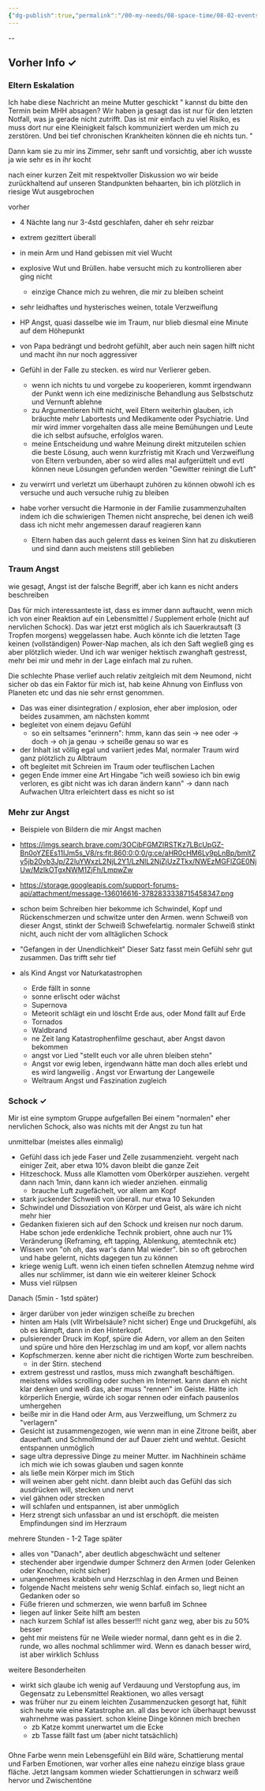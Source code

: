 ```yaml
---
{"dg-publish":true,"permalink":"/00-my-needs/08-space-time/08-02-events/25-04-02-michael-meeting-3-with-parents/"}
---
```



--

## Vorher Info ✓
### Eltern Eskalation
Ich habe diese Nachricht an meine Mutter geschickt
" kannst du bitte den Termin beim MHH absagen? Wir haben ja gesagt das ist nur für den letzten Notfall, was ja gerade nicht zutrifft. Das ist mir einfach zu viel Risiko, es muss dort nur eine Kleinigkeit falsch kommuniziert werden um mich zu zerstören. Und bei tief chronischen Krankheiten können die eh nichts tun. "

Dann kam sie zu mir ins Zimmer, sehr sanft und vorsichtig, aber ich wusste ja wie sehr es in ihr kocht

nach einer kurzen Zeit mit respektvoller Diskussion wo wir beide zurückhaltend auf unseren Standpunkten behaarten, bin ich plötzlich in riesige Wut ausgebrochen

vorher
- 4 Nächte lang nur 3-4std geschlafen, daher eh sehr reizbar


- extrem gezittert überall 
- in mein Arm und Hand gebissen mit viel Wucht 
- explosive Wut und Brüllen. habe versucht mich zu kontrollieren aber ging nicht
	- einzige Chance mich zu wehren, die mir zu bleiben scheint
- sehr leidhaftes und hysterisches weinen, totale Verzweiflung 
- HP Angst, quasi dasselbe wie im Traum, nur blieb diesmal eine Minute auf dem Höhepunkt
- von Papa bedrängt und bedroht gefühlt, aber auch nein sagen hilft nicht und macht ihn nur noch aggressiver
- Gefühl in der Falle zu stecken. es wird nur Verlierer geben. 
	- wenn ich nichts tu und vorgebe zu kooperieren, kommt irgendwann der Punkt wenn ich eine medizinische Behandlung aus Selbstschutz und Vernunft ablehne
	- zu Argumentieren hilft nicht, weil Eltern weiterhin glauben, ich bräuchte mehr Labortests und Medikamente oder Psychiatrie. Und mir wird immer vorgehalten dass alle meine Bemühungen und Leute die ich selbst aufsuche, erfolglos waren.
	- meine Entscheidung und wahre Meinung direkt mitzuteilen schien die beste Lösung, auch wenn kurzfristig mit Krach und Verzweiflung von Eltern verbunden, aber so wird alles mal aufgerüttelt und evtl können neue Lösungen gefunden werden "Gewitter reiningt die Luft"
- zu verwirrt und verletzt um überhaupt zuhören zu können obwohl ich es versuche und auch versuche ruhig zu bleiben
- habe vorher versucht die Harmonie in der Familie zusammenzuhalten indem ich die schwierigen Themen nicht anspreche, bei denen ich weiß dass ich nicht mehr angemessen darauf reagieren kann
	- Eltern haben das auch gelernt dass es keinen Sinn hat zu diskutieren und sind dann auch meistens still geblieben


### Traum Angst

wie gesagt, Angst ist der falsche Begriff, aber ich kann es nicht anders beschreiben

Das für mich interessanteste ist, dass es immer dann auftaucht, wenn mich ich von einer Reaktion auf ein Lebensmittel / Supplement erhole (nicht auf nervlichen Schock). Das war jetzt erst möglich als ich Sauerkrautsaft (3 Tropfen morgens) weggelassen habe. 
Auch könnte ich die letzten Tage keinen (vollständigen) Power-Nap machen, als ich den Saft wegließ ging es aber plötzlich wieder. Und ich war weniger hektisch zwanghaft gestresst, mehr bei mir und mehr in der Lage einfach mal zu ruhen. 

Die schlechte Phase verlief auch relativ zeitgleich mit dem Neumond, nicht sicher ob das ein Faktor für mich ist, hab keine Ahnung von Einfluss von Planeten etc und das nie sehr ernst genommen.

- Das was einer disintegration / explosion, eher aber implosion, oder beides zusammen, am nächsten kommt
- begleitet von einem dejavu Gefühl
	- so ein seltsames "erinnern": hmm, kann das sein -> nee oder -> doch -> oh ja genau -> scheiße genau so war es
- der Inhalt ist völlig egal und variiert jedes Mal, normaler Traum wird ganz plötzlich zu Albtraum
- oft begleitet mit Schreien im Traum oder teuflischen Lachen
- gegen Ende immer eine Art Hingabe "ich weiß sowieso ich bin ewig verloren, es gibt nicht was ich daran ändern kann" -> dann nach Aufwachen Ultra erleichtert dass es nicht so ist



### Mehr zur Angst

- Beispiele von Bildern die mir Angst machen
- https://imgs.search.brave.com/3OCibFGMZIRSTKz7LBcUpGZ-Bn0oYZEEs11IJm5s_V8/rs:fit:860:0:0:0/g:ce/aHR0cHM6Ly9pLnBp/bmltZy5jb20vb3Jp/Z2luYWxzL2NjL2Y1/LzNlL2NjZjUzZTkx/NWEzMGFlZGE0NjUw/MzlkOTgxNWM1ZjFh/LmpwZw
- https://storage.googleapis.com/support-forums-api/attachment/message-136016616-3782833338715458347.png
- schon beim Schreiben hier bekomme ich Schwindel, Kopf und Rückenschmerzen und schwitze unter den Armen. wenn Schweiß von dieser Angst, stinkt der Schweiß Schwefelartig. normaler Schweiß stinkt nicht, auch nicht der vom alltäglichen Schock
- "Gefangen in der Unendlichkeit" Dieser Satz fasst mein Gefühl sehr gut zusammen. Das trifft sehr tief

- als Kind Angst vor Naturkatastrophen
	- Erde fällt in sonne
	- sonne erlischt oder wächst 
	- Supernova 
	- Meteorit schlägt ein und löscht Erde aus, oder Mond fällt auf Erde
	- Tornados
	- Waldbrand
	- ne Zeit lang Katastrophenfilme geschaut, aber Angst davon bekommen
	- angst vor Lied "stellt euch vor alle uhren bleiben stehn"
	- Angst vor ewig leben, irgendwann hätte man doch alles erlebt und es wird langweilig . Angst vor Erwartung der Langeweile 
	- Weltraum Angst und Faszination zugleich


### Schock ✓

Mir ist eine symptom Gruppe aufgefallen
Bei einem "normalen" eher nervlichen Schock, also was nichts mit der Angst zu tun hat

 unmittelbar (meistes alles einmalig)
- Gefühl dass ich jede Faser und Zelle zusammenzieht. vergeht nach einiger Zeit, aber etwa 10% davon bleibt die ganze Zeit
- Hitzeschock. Muss alle Klamotten vom Oberkörper ausziehen. vergeht dann nach 1min, dann kann ich wieder anziehen. einmalig
	- brauche Luft zugefächelt, vor allem am Kopf
- stark juckender Schweiß von überall. nur etwa 10 Sekunden
- Schwindel und Dissoziation von Körper und Geist, als wäre ich nicht mehr hier
- Gedanken fixieren sich auf den Schock und kreisen nur noch darum. Habe schon jede erdenkliche Technik probiert, ohne auch nur 1% Veränderung (Reframing, eft tapping, Ablenkung, atemtechnik etc)
- Wissen von "oh oh, das war's dann Mal wieder". bin so oft gebrochen und habe gelernt, nichts dagegen tun zu können
- kriege wenig Luft. wenn ich einen tiefen schnellen Atemzug nehme wird alles nur schlimmer, ist dann wie ein weiterer kleiner Schock
- Muss viel rülpsen


Danach (5min - 1std später)
- ärger darüber von jeder winzigen scheiße zu brechen
- hinten am Hals (vllt Wirbelsäule? nicht sicher) Enge und Druckgefühl, als ob es kämpft, dann in den Hinterkopf. 
- pulsierender Druck im Kopf, spüre die Adern, vor allem an den Seiten und spüre und höre den Herzschlag im und am kopf, vor allem nachts
- Kopfschmerzen. kenne aber nicht die richtigen Worte zum beschreiben. 
	- in der Stirn. stechend
- extrem gestresst und rastlos, muss mich zwanghaft beschäftigen. meistens wildes scrolling oder suchen im Internet. kann dann eh nicht klar denken und weiß das, aber muss "rennen" im Geiste. Hätte ich körperlich Energie, würde ich sogar rennen oder einfach pausenlos umhergehen
- beiße mir in die Hand oder Arm, aus Verzweiflung, um Schmerz zu "verlagern"
- Gesicht ist zusammengezogen, wie wenn man in eine Zitrone beißt, aber dauerhaft. und Schmollmund der auf Dauer zieht und wehtut. Gesicht entspannen unmöglich
- sage ultra depressive Dinge zu meiner Mutter. im Nachhinein schäme ich mich wie ich sowas glauben und sagen konnte
- als ließe mein Körper mich im Stich
- will weinen aber geht nicht. dann bleibt auch das Gefühl das sich ausdrücken will, stecken und nervt 
- viel gähnen oder strecken
- will schlafen und entspannen, ist aber unmöglich
- Herz strengt sich unfassbar an und ist erschöpft. die meisten Empfindungen sind im Herzraum



mehrere Stunden - 1-2 Tage später 
- alles von "Danach", aber deutlich abgeschwächt und seltener
- stechender aber irgendwie dumper Schmerz den Armen (oder Gelenken oder Knochen, nicht sicher)
- unangenehmes krabbeln und Herzschlag in den Armen und Beinen
- folgende Nacht meistens sehr wenig Schlaf. einfach so, liegt nicht an Gedanken oder so
- Füße frieren und schmerzen, wie wenn barfuß im Schnee 
- liegen auf linker Seite hilft am besten
- nach kurzem Schlaf ist alles besser!!! nicht ganz weg, aber bis zu 50% besser
- geht mir meistens für ne Weile wieder normal, dann geht es in die 2. runde, wo alles nochmal schlimmer wird. Wenn es danach besser wird, ist aber wirklich Schluss


weitere Besonderheiten
- wirkt sich glaube ich wenig auf Verdauung und Verstopfung aus, im Gegensatz zu Lebensmittel Reaktionen, wo alles versagt
- was früher nur zu einem leichten Zusammenzucken gesorgt hat, fühlt sich heute wie eine Katastrophe an. all das bevor ich überhaupt bewusst wahrnehme was passiert. schon kleine Dinge können mich brechen
	- zb Katze kommt unerwartet um die Ecke 
	- zb Tasse fällt fast um (aber nicht tatsächlich)




###

Ohne Farbe
wenn mein Lebensgefühl ein Bild wäre, Schattierung mental und Farben Emotionen, war vorher alles eine nahezu einzige blass graue fläche. Jetzt langsam kommen wieder Schattierungen in schwarz weiß hervor und Zwischentöne